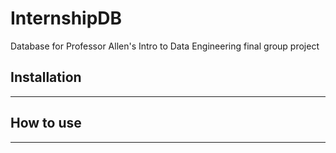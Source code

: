 # InternshipDB
Database for Professor Allen's Intro to Data Engineering final group project

## Installation
---

## How to use
---
